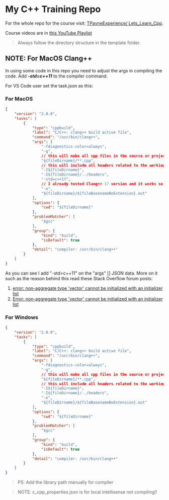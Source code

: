# My C++ Training Repo

For the whole repo for the course visit: [ TPayneExperience/
Lets_Learn_Cpp](https://github.com/TPayneExperience/Lets_Learn_Cpp).

Course videos are in [this YouTube Playlist](https://youtube.com/playlist?list=PL82YdDfxhWsCyZLsg_kXhH8sy5ixQNras)

> Always follow the directory structure in the template folder.

## NOTE: For MacOS Clang++ 
In using some code in this repo you need to adjust the args in compiling the code. Add ***-std=c++11*** to the compiler command.

For VS Code user set the task.json as this:
### For MacOS
```json
{
	"version": "2.0.0",
	"tasks": [
		{
			"type": "cppbuild",
			"label": "C/C++: clang++ build active file",
			"command": "/usr/bin/clang++",
			"args": [
				"-fdiagnostics-color=always",
				"-g",
				// this will make all cpp files in the source or project folder to be compiled
				"${fileDirname}/**.cpp",
				// this will include all headers related to the working directory: consult the template folder.
				"-I${fileDirname}",
				"-I${fileDirname}/../headers",
				"-std=c++17",
				// I already tested Clang++ 17 version and it works so far for all examples
				"-o",
				"${fileDirname}/${fileBasenameNoExtension}.out"
			],
			"options": {
				"cwd": "${fileDirname}"
			},
			"problemMatcher": [
				"$gcc"
			],
			"group": {
				"kind": "build",
				"isDefault": true
			},
			"detail": "compiler: /usr/bin/clang++"
		}
	]
}
```
As you can see I add "-std=c++11" on the "args" [] JSON data. More on it such as the reason behind this read these Stack Overflow forum posts:
1. [error: non-aggregate type 'vector<string>' cannot be initialized with an initializer list](https://stackoverflow.com/questions/35214494/error-non-aggregate-type-vectorstring-cannot-be-initialized-with-an-initial)
1. [Error: non-aggregate type 'vector<int>' cannot be initialized with an initializer list](https://stackoverflow.com/questions/39022787/error-non-aggregate-type-vectorint-cannot-be-initialized-with-an-initialize)

### For Windows
```json
{
	"version": "2.0.0",
	"tasks": [
		{
			"type": "cppbuild",
			"label": "C/C++: clang++ build active file",
			"command": "/usr/bin/clang++",
			"args": [
				"-fdiagnostics-color=always",
				"-g",
				// this will make all cpp files in the source or project folder to be compiled
				"${fileDirname}/**.cpp",
				// this will include all headers related to the working directory: consult the template folder.
				"-I${fileDirname}",
				"-I${fileDirname}/../headers",
				"-o",
				"${fileDirname}/${fileBasenameNoExtension}.out"
			],
			"options": {
				"cwd": "${fileDirname}"
			},
			"problemMatcher": [
				"$gcc"
			],
			"group": {
				"kind": "build",
				"isDefault": true
			},
			"detail": "compiler: /usr/bin/clang++"
		}
	]
}
```

> PS: Add the library path manually for compiler 

> NOTE: c_cpp_properties.json is for local intellisense not compiling!!
